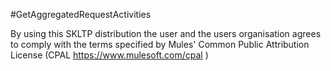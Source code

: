 #GetAggregatedRequestActivities

By using this SKLTP distribution the user and the users organisation agrees to comply with the terms specified by Mules' Common Public Attribution License (CPAL https://www.mulesoft.com/cpal )